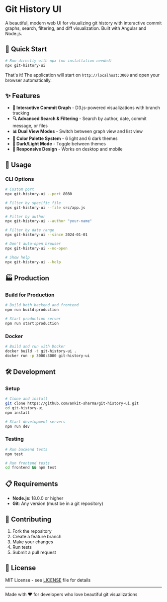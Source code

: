 # Git History UI

A beautiful, modern web UI for visualizing git history with interactive commit graphs, search, filtering, and diff visualization. Built with Angular and Node.js.

## 🚀 Quick Start

```bash
# Run directly with npx (no installation needed)
npx git-history-ui
```

That's it! The application will start on `http://localhost:3000` and open your browser automatically.

## ✨ Features

- **🎨 Interactive Commit Graph** - D3.js-powered visualizations with branch tracking
- **🔍 Advanced Search & Filtering** - Search by author, date, commit message, or files
- **📊 Dual View Modes** - Switch between graph view and list view
- **🎨 Color Palette System** - 6 light and 6 dark themes
- **🌙 Dark/Light Mode** - Toggle between themes
- **📱 Responsive Design** - Works on desktop and mobile

## 📖 Usage

### CLI Options
```bash
# Custom port
npx git-history-ui --port 8080

# Filter by specific file
npx git-history-ui --file src/app.js

# Filter by author
npx git-history-ui --author "your-name"

# Filter by date range
npx git-history-ui --since 2024-01-01

# Don't auto-open browser
npx git-history-ui --no-open

# Show help
npx git-history-ui --help
```

## 🏭 Production

### Build for Production
```bash
# Build both backend and frontend
npm run build:production

# Start production server
npm run start:production
```

### Docker
```bash
# Build and run with Docker
docker build -t git-history-ui .
docker run -p 3000:3000 git-history-ui
```

## 🛠️ Development

### Setup
```bash
# Clone and install
git clone https://github.com/ankit-sharma/git-history-ui.git
cd git-history-ui
npm install

# Start development servers
npm run dev
```

### Testing
```bash
# Run backend tests
npm test

# Run frontend tests
cd frontend && npm test
```

## 📋 Requirements

- **Node.js**: 18.0.0 or higher
- **Git**: Any version (must be in a git repository)

## 🤝 Contributing

1. Fork the repository
2. Create a feature branch
3. Make your changes
4. Run tests
5. Submit a pull request

## 📄 License

MIT License - see [LICENSE](LICENSE) file for details

---

Made with ❤️ for developers who love beautiful git visualizations
